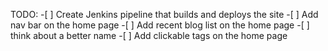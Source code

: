
TODO:
    -[ ] Create Jenkins pipeline that builds and deploys the site
    -[ ] Add nav bar on the home page
    -[ ] Add recent blog list on the home page
    -[ ] think about a better name 
    -[ ] Add clickable tags on the home page



